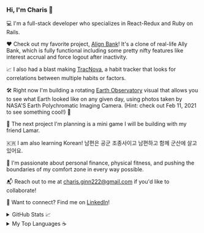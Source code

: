 ### Hi, I'm Charis 👋

💻 I'm a full-stack developer who specializes in React-Redux and Ruby on Rails.

❤️ Check out my favorite project, [Align Bank](https://align-financial.herokuapp.com/#/)! It's a clone of real-life Ally Bank, which is fully functional including some pretty nifty features like interest accrual and force logout after inactivity.

📈 I also had a blast making [TracNova](https://trac-nova.herokuapp.com/), a habit tracker that looks for correlations between multiple habits or factors. 

🛠️ Right now I'm building a rotating [Earth Observatory](https://github.com/Eruanne2/epic-earth) visual that allows you to see what Earth looked like on any given day, using photos taken by NASA'S Earth Polychromatic Imaging Camera. (Hint: check out Feb 11, 2021 to see something cool!) 🚀

💭 The next project I'm planning is a mini game I will be building with my friend Lamar.

🇰🇷  I am also learning Korean! 남편은 공군 조종사이고  남편하고 함께 군산에 살고 있어요.

🚵 I'm passionate about personal finance, physical fitness, and pushing the boundaries of my comfort zone in every way possible.

📬 Reach out to me at charis.ginn222@gmail.com if you'd like to collaborate!

🔗 Want to connect? Find me on [LinkedIn](https://www.linkedin.com/in/charis-ginn-9abb93173)!

<details closed>
  <summary>GitHub Stats 📈</summary>
  <br>
  
  [![GitHub stats](https://github-readme-stats.vercel.app/api?username=Eruanne2)](https://github.com/Eruanne2/github-readme-stats) 
  
</details>

<details closed>
  <summary>My Top Languages ☕ </summary>
  <br>
  
  [![Top Languages](https://github-readme-stats.vercel.app/api/top-langs/?username=Eruanne2)](https://github.com/Eruanne2/github-readme-stats) 
  
</details>
